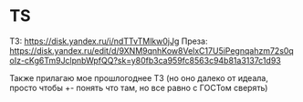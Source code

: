 # TS

ТЗ: https://disk.yandex.ru/i/ndTTvTMlkw0jJg
Преза: https://disk.yandex.ru/edit/d/9XNM9qnhKow8VelxC17U5iPegnqahzm72s0qoIz-cKg6Tm9JclpnbWpfQQ?sk=y80fb3ca959fc8563c94b81a3137c1d93

Также прилагаю мое прошлогоднее ТЗ (но оно далеко от идеала, просто чтобы +- понять что там, но все равно с ГОСТом сверять)
